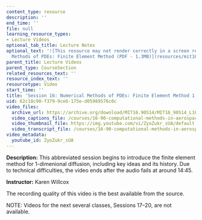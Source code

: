 ```yaml
---
content_type: resource
description: ''
end_time: ''
file: null
learning_resource_types:
- Lecture Videos
optional_tab_title: Lecture Notes
optional_text: '![This resource may not render correctly in a screen reader.](/images/inacessible.gif)[Numerical
  Methods of PDEs: Finite Element Method (PDF - 1.3MB)](resources/mit16_90s14_lecture16-18)'
parent_title: Lecture Videos
parent_type: CourseSection
related_resources_text: ''
resource_index_text: ''
resourcetype: Video
start_time: ''
title: 'Session 16: Numerical Methods of PDEs: Finite Element Method 1'
uid: 62c18c90-f379-9ce6-175e-d05989576c0c
video_files:
  archive_url: https://archive.org/download/MIT16.90S14/MIT16_90S14_L16_300k.mp4
  video_captions_file: /courses/16-90-computational-methods-in-aerospace-engineering-spring-2014/cb166c496afc527eb0d290588ea4aa31_ZyoZukr_sUA.vtt
  video_thumbnail_file: https://img.youtube.com/vi/ZyoZukr_sUA/default.jpg
  video_transcript_file: /courses/16-90-computational-methods-in-aerospace-engineering-spring-2014/cfbf081a91664026418725774ef666bb_ZyoZukr_sUA.pdf
video_metadata:
  youtube_id: ZyoZukr_sUA
---
```


**Description:** This abbreviated session begins to introduce the finite element method for 1-dimenional diffusion, including key ideas and its history. Due to technical difficulties, the video ends after the audio fails at around 14:45.

**Instructor:** Karen Willcox

The recording quality of this video is the best available from the source.

NOTE: Videos for the next several classes, Sessions 17–20, are not available.